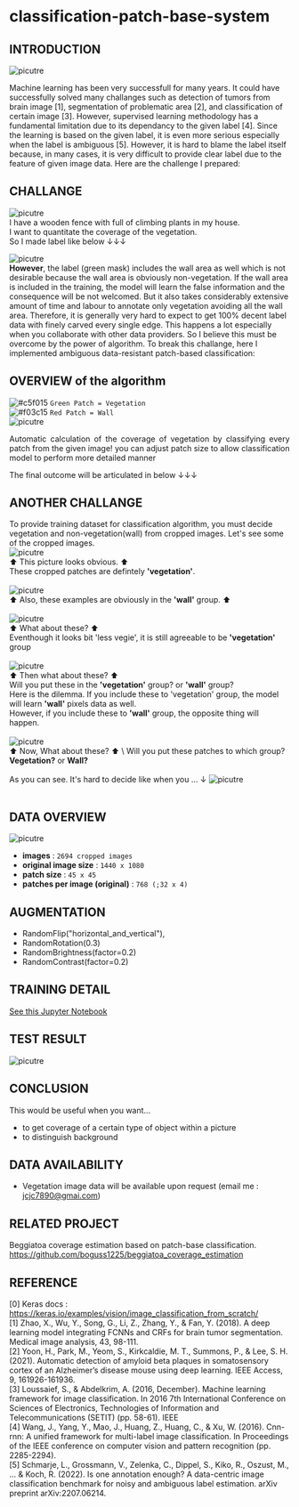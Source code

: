 # classification-patch-base-system

## INTRODUCTION
![picutre](screenshot/result_overview1.png)

Machine learning has been very successfull for many years. It could have successfully solved many challanges such as detection of tumors from brain image [1], segmentation of problematic area [2], and classification of certain image [3]. However, supervised learning methodology has a fundamental limitation due to its dependancy to the given label [4]. Since the learning is based on the given label, it is even more serious especially when the label is ambiguous [5]. However, it is hard to blame the label itself because, in many cases, it is very difficult to provide clear label due to the feature of given image data. Here are the challenge I prepared:

## CHALLANGE

![picutre](screenshot/original_img.png) \
I have a wooden fence with full of climbing plants in my house. \
I want to quantitate the coverage of the vegetation. \
So I made label like below ↓↓↓

![picutre](screenshot/lable_img.png) \
**However**, the label (green mask) includes the wall area as well which is not desirable because the wall area is obviously non-vegetation. If the wall area is included in the training, the model will learn the false information and the consequence will be not welcomed. But it also takes considerably extensive amount of time and labour to annotate only vegetation avoiding all the wall area. Therefore, it is generally very hard to expect to get 100% decent label data with finely carved every single edge. This happens a lot especially when you collaborate with other data providers. So I believe this must be overcome by the power of algorithm. To break this challange, here I implemented ambiguous data-resistant patch-based classification:

## OVERVIEW of the algorithm
![#c5f015](https://placehold.co/15x15/c5f015/c5f015.png) `Green Patch = Vegetation` \
![#f03c15](https://placehold.co/15x15/f03c15/f03c15.png) `Red Patch = Wall` \
![picutre](screenshot/classify_example.gif)
<p align="justify"> Automatic calculation of the coverage of vegetation by classifying every patch from the given image! you can adjust patch size to allow classification model to perform more detailed manner </p>
The final outcome will be articulated in below ↓↓↓

## ANOTHER CHALLANGE
To provide training dataset for classification algorithm, you must decide vegetation and non-vegetation(wall) from cropped images. Let's see some of the cropped images. \
![picutre](screenshot/type1.png) \
⬆ This picture looks obvious. ⬆ \
These cropped patches are defintely **'vegetation'**. \
\
![picutre](screenshot/background.png) \
⬆ Also, these examples are obviously in the **'wall'** group. ⬆ \
\
![picutre](screenshot/type2.png) \
⬆ What about these? ⬆ \
Eventhough it looks bit 'less vegie', it is still agreeable to be **'vegetation'** group \
\
![picutre](screenshot/type3.png) \
⬆ Then what about these? ⬆ \
Will you put these in the **'vegetation'** group? or **'wall'** group? \
Here is the dilemma. If you include these to 'vegetation' group, the model will learn **'wall'** pixels data as well.\
However, if you include these to **'wall'** group, the opposite thing will happen. \
\
![picutre](screenshot/type4.png) \
⬆ Now, What about these? ⬆ \ 
Will you put these patches to which group? **Vegetation?** or **Wall?** \
\
As you can see. It's hard to decide like when you ... ↓
![picutre](screenshot/meme.png) </br>
</br>

<!--
So, I will let these be decided by algorithm by voting from inside of the patches!
To lower the work overload, this vote will happens only when the classification confidence of the patch is lower than a certain thresh hold
-->

## DATA OVERVIEW

![picutre](screenshot/dataset_overview.png) </br>
* **images** : `2694 cropped images`
* **original image size** : `1440 x 1080`
* **patch size** : `45 x 45`
* **patches per image (original)** : `768 (;32 x 4)`

## AUGMENTATION
* RandomFlip("horizontal_and_vertical"),
* RandomRotation(0.3)
* RandomBrightness(factor=0.2)
* RandomContrast(factor=0.2)

## TRAINING DETAIL
[See this Jupyter Notebook](train.ipynb)

## TEST RESULT
![picutre](screenshot/results_list.png)

## CONCLUSION
This would be useful when you want...
* to get coverage of a certain type of object within a picture
* to distinguish background

## DATA AVAILABILITY
* Vegetation image data will be available upon request (email me : jcjc7890@gmai.com)

## RELATED PROJECT
Beggiatoa coverage estimation based on patch-base classification. </br>
https://github.com/boguss1225/beggiatoa_coverage_estimation

## REFERENCE
[0] Keras docs : https://keras.io/examples/vision/image_classification_from_scratch/  </br>
[1] Zhao, X., Wu, Y., Song, G., Li, Z., Zhang, Y., & Fan, Y. (2018). A deep learning model integrating FCNNs and CRFs for brain tumor segmentation. Medical image analysis, 43, 98-111.</br>
[2] Yoon, H., Park, M., Yeom, S., Kirkcaldie, M. T., Summons, P., & Lee, S. H. (2021). Automatic detection of amyloid beta plaques in somatosensory cortex of an Alzheimer’s disease mouse using deep learning. IEEE Access, 9, 161926-161936.</br>
[3] Loussaief, S., & Abdelkrim, A. (2016, December). Machine learning framework for image classification. In 2016 7th International Conference on Sciences of Electronics, Technologies of Information and Telecommunications (SETIT) (pp. 58-61). IEEE</br>
[4] Wang, J., Yang, Y., Mao, J., Huang, Z., Huang, C., & Xu, W. (2016). Cnn-rnn: A unified framework for multi-label image classification. In Proceedings of the IEEE conference on computer vision and pattern recognition (pp. 2285-2294).</br>
[5] Schmarje, L., Grossmann, V., Zelenka, C., Dippel, S., Kiko, R., Oszust, M., ... & Koch, R. (2022). Is one annotation enough? A data-centric image classification benchmark for noisy and ambiguous label estimation. arXiv preprint arXiv:2207.06214.</br>

